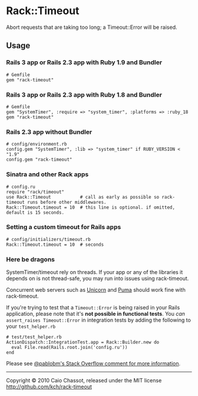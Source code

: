 Rack::Timeout
=============

Abort requests that are taking too long; a Timeout::Error will be raised.


Usage
-----

### Rails 3 app or Rails 2.3 app with Ruby 1.9 and Bundler

    # Gemfile
    gem "rack-timeout"

### Rails 3 app or Rails 2.3 app with Ruby 1.8 and Bundler

    # Gemfile
    gem "SystemTimer", :require => "system_timer", :platforms => :ruby_18
    gem "rack-timeout"


### Rails 2.3 app without Bundler

    # config/environment.rb
    config.gem "SystemTimer", :lib => "system_timer" if RUBY_VERSION < "1.9"
    config.gem "rack-timeout"


### Sinatra and other Rack apps

    # config.ru
    require "rack/timeout"
    use Rack::Timeout           # call as early as possible so rack-timeout runs before other middlewares.
    Rack::Timeout.timeout = 10  # this line is optional. if omitted, default is 15 seconds.

### Setting a custom timeout for Rails apps

    # config/initializers/timeout.rb
    Rack::Timeout.timeout = 10  # seconds


### Here be dragons

SystemTimer/timeout rely on threads. If your app or any of the libraries it depends on is not thread-safe,
you may run into issues using rack-timeout.

Concurrent web servers such as [Unicorn][] and [Puma][] should work fine with rack-timeout.

If you're trying to test that a `Timeout::Error` is being raised in your Rails application, please note that it's **not possible in functional tests**. You *can* `assert_raises Timeout::Error` in integration tests by adding the following to your `test_helper.rb`

    # test/test_helper.rb
    ActionDispatch::IntegrationTest.app = Rack::Builder.new do
      eval File.read(Rails.root.join('config.ru'))
    end

Please see [@pablobm's Stack Overflow comment for more information](http://stackoverflow.com/questions/5016690/making-rails-tests-aware-of-rack-middleware-outside-railss-internal-chain/8681208#8681208).

[Unicorn]: http://unicorn.bogomips.org/
[Puma]: http://puma.io/


---
Copyright © 2010 Caio Chassot, released under the MIT license
<http://github.com/kch/rack-timeout>
